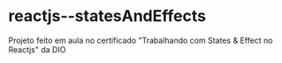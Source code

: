 # reactjs--statesAndEffects
Projeto feito em aula no certificado "Trabalhando com States & Effect no Reactjs" da DIO